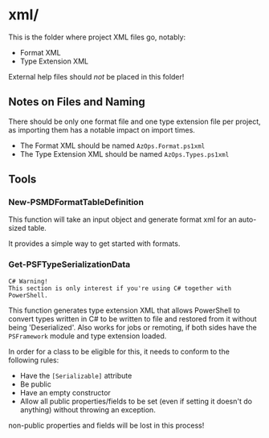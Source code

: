 ﻿# xml/

This is the folder where project XML files go, notably:

- Format XML
- Type Extension XML

External help files should _not_ be placed in this folder!

## Notes on Files and Naming

There should be only one format file and one type extension file per project, as importing them has a notable impact on import times.

 - The Format XML should be named `AzOps.Format.ps1xml`
 - The Type Extension XML should be named `AzOps.Types.ps1xml`

## Tools

### New-PSMDFormatTableDefinition

This function will take an input object and generate format xml for an auto-sized table.

It provides a simple way to get started with formats.

### Get-PSFTypeSerializationData

```
C# Warning!
This section is only interest if you're using C# together with PowerShell.
```

This function generates type extension XML that allows PowerShell to convert types written in C# to be written to file and restored from it without being 'Deserialized'. Also works for jobs or remoting, if both sides have the `PSFramework` module and type extension loaded.

In order for a class to be eligible for this, it needs to conform to the following rules:

- Have the `[Serializable]` attribute
- Be public
- Have an empty constructor
- Allow all public properties/fields to be set (even if setting it doesn't do anything) without throwing an exception.

non-public properties and fields will be lost in this process!